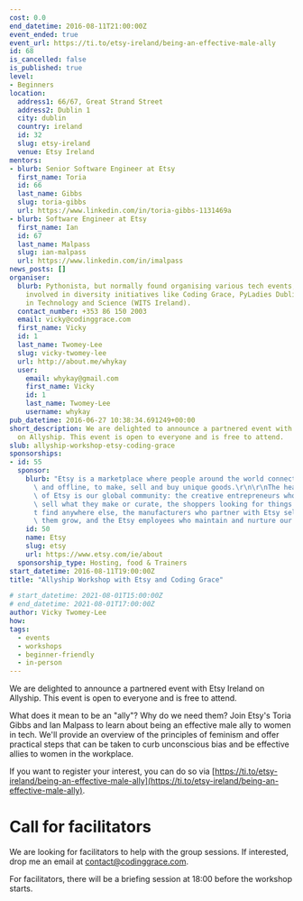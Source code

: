 ```yaml
---
cost: 0.0
end_datetime: 2016-08-11T21:00:00Z
event_ended: true
event_url: https://ti.to/etsy-ireland/being-an-effective-male-ally
id: 68
is_cancelled: false
is_published: true
level:
- Beginners
location:
  address1: 66/67, Great Strand Street
  address2: Dublin 1
  city: dublin
  country: ireland
  id: 32
  slug: etsy-ireland
  venue: Etsy Ireland
mentors:
- blurb: Senior Software Engineer at Etsy
  first_name: Toria
  id: 66
  last_name: Gibbs
  slug: toria-gibbs
  url: https://www.linkedin.com/in/toria-gibbs-1131469a
- blurb: Software Engineer at Etsy
  first_name: Ian
  id: 67
  last_name: Malpass
  slug: ian-malpass
  url: https://www.linkedin.com/in/imalpass
news_posts: []
organiser:
  blurb: Pythonista, but normally found organising various tech events, and now heavily
    involved in diversity initiatives like Coding Grace, PyLadies Dublin, and Women
    in Technology and Science (WITS Ireland).
  contact_number: +353 86 150 2003
  email: vicky@codinggrace.com
  first_name: Vicky
  id: 1
  last_name: Twomey-Lee
  slug: vicky-twomey-lee
  url: http://about.me/whykay
  user:
    email: whykay@gmail.com
    first_name: Vicky
    id: 1
    last_name: Twomey-Lee
    username: whykay
pub_datetime: 2016-06-27 10:38:34.691249+00:00
short_description: We are delighted to announce a partnered event with Etsy Ireland
  on Allyship. This event is open to everyone and is free to attend.
slub: allyship-workshop-etsy-coding-grace
sponsorships:
- id: 55
  sponsor:
    blurb: "Etsy is a marketplace where people around the world connect, both online\
      \ and offline, to make, sell and buy unique goods.\r\n\r\nThe heart and soul\
      \ of Etsy is our global community: the creative entrepreneurs who use Etsy to\
      \ sell what they make or curate, the shoppers looking for things they can\u2019\
      t find anywhere else, the manufacturers who partner with Etsy sellers to help\
      \ them grow, and the Etsy employees who maintain and nurture our marketplace."
    id: 50
    name: Etsy
    slug: etsy
    url: https://www.etsy.com/ie/about
  sponsorship_type: Hosting, food & Trainers
start_datetime: 2016-08-11T19:00:00Z
title: "Allyship Workshop with Etsy and Coding Grace"

# start_datetime: 2021-08-01T15:00:00Z
# end_datetime: 2021-08-01T17:00:00Z
author: Vicky Twomey-Lee
how: 
tags:
  - events
  - workshops
  - beginner-friendly
  - in-person
---
```


We are delighted to announce a partnered event with Etsy Ireland on Allyship. This event is open to everyone and is free to attend.

What does it mean to be an "ally"? Why do we need them? Join Etsy's Toria Gibbs and Ian Malpass to learn about being an effective male ally to women in tech. We'll provide an overview of the principles of feminism and offer practical steps that can be taken to curb unconscious bias and be effective allies to women in the workplace.

If you want to register your interest, you can do so via [https://ti.to/etsy-ireland/being-an-effective-male-ally](https://ti.to/etsy-ireland/being-an-effective-male-ally).

# Call for facilitators
We are looking for facilitators to help with the group sessions. If interested, drop me an email at <a href="mailto:contact@codinggrace.com">contact@codinggrace.com</a>.

For facilitators, there will be a briefing session at 18:00 before the workshop starts.